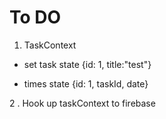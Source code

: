 To DO
======


1. TaskContext

- set task state
{id: 1, title:"test"}

- times state
{id: 1, taskId, date}


2 . Hook up taskContext to firebase
